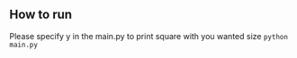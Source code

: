 ## How to run
Please specify y in the main.py to print square with you wanted size
`python main.py`


